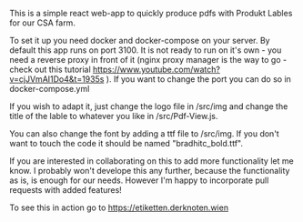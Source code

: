 This is a simple react web-app to quickly produce pdfs with Produkt Lables for our CSA farm. 

To set it up you need docker and docker-compose on your server. By default this app runs on port 3100. It is not ready to run on it's own - you need a reverse proxy in front of it (nginx proxy manager is the way to go - check out this tutorial https://www.youtube.com/watch?v=cjJVmAI1Do4&t=1935s ). If you want to change the port you can do so in docker-compose.yml

If you wish to adapt it, just change the logo file in /src/img and change the title of the lable to whatever you like in /src/Pdf-View.js.

You can also change the font by adding a ttf file to /src/img. If you don't want to touch the code it should be named "bradhitc_bold.ttf".

If you are interested in collaborating on this to add more functionality let me know. I probably won't develope this any further, because the functionality as is, is enough for our needs. However I'm happy to incorporate pull requests with added features!

To see this in action go to https://etiketten.derknoten.wien
